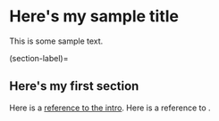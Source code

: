 # Here's my sample title

This is some sample text.

(section-label)=
## Here's my first section

Here is a [reference to the intro](overview.md). Here is a reference to [](section-label).
